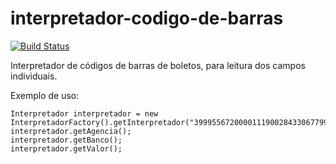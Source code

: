 interpretador-codigo-de-barras
==============================
[![Build Status](https://api.travis-ci.org/devmonsters/interpretador-codigo-de-barras.png)](http://travis-ci.org/#!/devmonsters/interpretador-codigo-de-barras)

Interpretador de códigos de barras de boletos, para leitura dos campos individuais.

Exemplo de uso:
```
Interpretador interpretador = new InterpretadorFactory().getInterpretador("39995567200001119002843306779912340123456001");
interpretador.getAgencia();
interpretador.getBanco();
interpretador.getValor();
```
